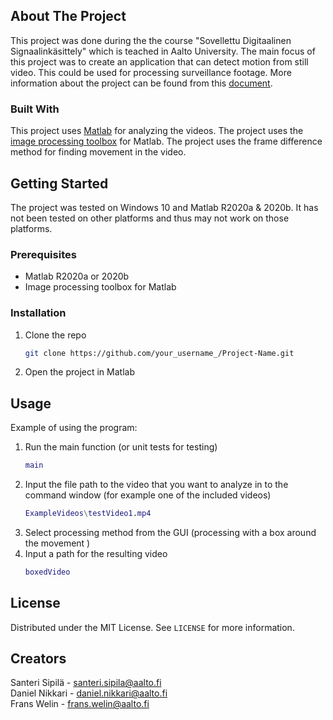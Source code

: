 


## About The Project


This project was done during the the course "Sovellettu Digitaalinen Signaalinkäsittely" which is teached in Aalto University. The main focus of this project was to create an application that can detect motion from still video. This could be used for processing surveillance footage. More information about the project can be found from this [document](https://drive.google.com/file/d/1FhbXunCz3z4Eqr9JWS4P_M4tB1UuY4kX/view?usp=sharing).

### Built With

This project uses [Matlab](https://ch.mathworks.com/products/matlab.html) for analyzing the videos. The project uses the [image processing toolbox](https://ch.mathworks.com/products/image.html) for Matlab. The project uses the frame difference method for finding movement in the video.


## Getting Started

The project was tested on Windows 10 and Matlab R2020a & 2020b. It has not been tested on other platforms and thus may not work on those platforms.

### Prerequisites


* Matlab R2020a or 2020b
* Image processing toolbox for Matlab
 

### Installation

1. Clone the repo
   ```sh
   git clone https://github.com/your_username_/Project-Name.git
   ```
2. Open the project in Matlab


## Usage

Example of using the program:
1. Run the main function (or unit tests for testing)
   ```MATLAB
   main
   ```
2. Input the file path to the video that you want to analyze in to the command window (for example one of the included videos)
    ```MATLAB
   ExampleVideos\testVideo1.mp4
   ```
3. Select processing method from the GUI (processing with a box around the movement )
4. Input a path for the resulting video
    ```MATLAB
   boxedVideo
   ```




## License

Distributed under the MIT License. See `LICENSE` for more information.




## Creators

 Santeri Sipilä - santeri.sipila@aalto.fi  
 Daniel Nikkari  - daniel.nikkari@aalto.fi  
 Frans Welin  - frans.welin@aalto.fi





